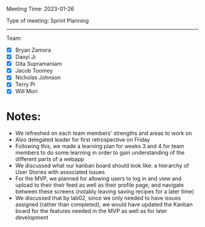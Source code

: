Meeting Time: 2023-01-26

Type of meeting: Sprint Planning

---

Team:
- [x] Bryan Zamora 
- [x] Daoyi Ji
- [x] Gita Supramaniam
- [x] Jacob Toomey
- [x] Nicholas Johnson
- [x] Terry Pi
- [X] Will Mori

# Notes:

- We refreshed on each team members' strengths and areas to work on
- Also delegated leader for first retrospective on Friday
- Following this, we made a learning plan for weeks 3 and 4 for team members to do some learning in order to gain understanding of the different parts of a webapp
- We discussed what our kanban board should look like: a hierarchy of User Stories with associated issues
- For the MVP, we planned for allowing users to log in and view and upload to their their feed as well as their profile page, and navigate between these screens (notably leaving saving recipes for a later time)
- We discussed that by lab02, since we only needed to have issues assigned (rather than completed), we would have updated the Kanban board for the features needed in the MVP as well as for later development
